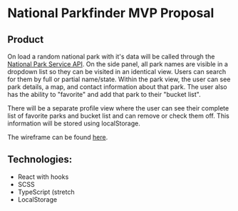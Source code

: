 # National Parkfinder MVP Proposal

## Product

On load a random national park with it's data will be called through the [National Park Service API](https://www.nps.gov/subjects/developer/index.htm).  On the side panel, all park names are visible in a dropdown list so they can be visited in an identical view. Users can search for them by full or partial name/state. Within the park view, the user can see park details, a map, and contact information about that park. The user also has the ability to "favorite" and add that park to their "bucket list".

There will be a separate profile view where the user can see their complete list of favorite parks and bucket list and can remove or check them off. This information will be stored using localStorage.

The wireframe can be found [here](https://github.com/jaypeasee/national-parkfinder/blob/main/planning/wireframe-v1.png).

## Technologies:

* React with hooks
* SCSS
* TypeScript (stretch
* LocalStorage
